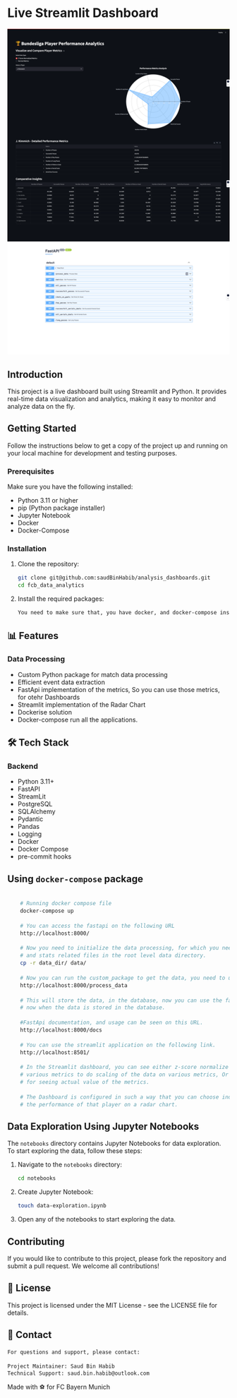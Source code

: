 # Live Streamlit Dashboard

![Dashboard Image 1](static_files/streamit.png)
![Dashboard Image 2](static_files/fastapi.png)

## Introduction

This project is a live dashboard built using Streamlit and Python. It provides real-time data visualization and analytics, making it easy to monitor and analyze data on the fly.

## Getting Started

Follow the instructions below to get a copy of the project up and running on your local machine for development and testing purposes.

### Prerequisites

Make sure you have the following installed:

- Python 3.11 or higher
- pip (Python package installer)
- Jupyter Notebook
- Docker
- Docker-Compose

### Installation

1. Clone the repository:

   ```sh
   git clone git@github.com:saudBinHabib/analysis_dashboards.git
   cd fcb_data_analytics
   ```

2. Install the required packages:

   ```sh
   You need to make sure that, you have docker, and docker-compose installed.
   ```

## 📊 Features

### Data Processing

- Custom Python package for match data processing
- Efficient event data extraction
- FastApi implementation of the metrics, So you can use those metrics, for otehr Dashboards
- Streamlit implementation of the Radar Chart
- Dockerise solution
- Docker-compose run all the applications.

## 🛠 Tech Stack

### Backend

- Python 3.11+
- FastAPI
- StreamLit
- PostgreSQL
- SQLAlchemy
- Pydantic
- Pandas
- Logging
- Docker
- Docker Compose
- pre-commit hooks

## Using `docker-compose` package

```sh

    # Running docker compose file
    docker-compose up

    # You can access the fastapi on the following URL
    http://localhost:8000/

    # Now you need to initialize the data processing, for which you need to store event,
    # and stats related files in the root level data directory.
    cp -r data_dir/ data/

    # Now you can run the custom_package to get the data, you need to use the following URL
    http://localhost:8000/process_data

    # This will store the data, in the database, now you can use the fastapi, and streamlit,
    # now when the data is stored in the database.

    #FastApi documentation, and usage can be seen on this URL.
    http://localhost:8000/docs

    # You can use the streamlit application on the following link.
    http://localhost:8501/

    # In the Streamlit dashboard, you can see either z-score normalize data for each player on
    # various metrics to do scaling of the data on various metrics, Or you can use normal metrics
    # for seeing actual value of the metrics.

    # The Dashboard is configured in such a way that you can choose individual player, and then see
    # the performance of that player on a radar chart.


```

## Data Exploration Using Jupyter Notebooks

The `notebooks` directory contains Jupyter Notebooks for data exploration. To start exploring the data, follow these steps:

1. Navigate to the `notebooks` directory:

   ```sh
   cd notebooks
   ```

2. Create Jupyter Notebook:

   ```sh
   touch data-exploration.ipynb
   ```

3. Open any of the notebooks to start exploring the data.

## Contributing

If you would like to contribute to this project, please fork the repository and submit a pull request. We welcome all contributions!

## 📄 License

This project is licensed under the MIT License - see the LICENSE file for details.

## 📧 Contact

    For questions and support, please contact:

    Project Maintainer: Saud Bin Habib
    Technical Support: saud.bin.habib@outlook.com

Made with ⚽️ for FC Bayern Munich

